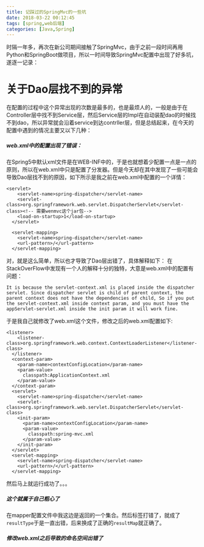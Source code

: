 ```yaml
---
title: 记踩过的SpringMvc的一些坑
date: 2018-03-22 00:12:45
tags: [spring,web后端]
categories: [Java,Spring]
---
```

时隔一年多，再次在新公司期间接触了SpringMvc，由于之前一段时间再用Python和SpringBoot做项目，所以一时间导致SpringMvc配置中出现了好多坑，遂逐一记录：

# 关于Dao层找不到的异常
在配置的过程中这个异常出现的次数是最多的，也是最烦人的，一般是由于在Controller层中找不到Service层，然后Service层的Impl在自动装配dao的时候找不到dao，所以异常就会沿着service到达contrller层，但是总结起来，在今天的配置中遇到的情况主要又以下几种：


##### web.xml中的配置出现了错误：
在Spring5中默认xml文件是在WEB-INF中的，于是也就想着少配置一点是一点的原则，所以在web.xml中只是配置了分发器。但是今天却在其中发现了一些可能会导致Dao层找不到的原因，如下所示是我之前在web.xml中配置的一个详情：
```
<servlet>
    <servlet-name>spring-dispatcher</servlet-name>
    <servlet-class>org.springframework.web.servlet.DispatcherServlet</servlet-class><!-- 需要wenmvc这个jar包-->
    <load-on-startup>1</load-on-startup>
  </servlet>

  <servlet-mapping>
    <servlet-name>spring-dispatcher</servlet-name>
    <url-pattern>/</url-pattern>
  </servlet-mapping>
```
对，就是这么简单，所以也才导致了Dao层出错了，具体解释如下：
在StackOverFlow中发现有一个人的解释十分的独特，大意是web.xml中的配置有问题：
```
It is because the servlet-context.xml is placed inside the dispatcher servlet. Since dispatcher servlet is child of parent context, the parent context does not have the dependencies of child, So if you put the servlet-context.xml inside context param, and you must have the appServlet-servlet.xml inside the init param it will work fine.
```
于是我自己就修改了web.xml这个文件，修改之后的web.xml配置如下:
```
<listener>
    <listener-class>org.springframework.web.context.ContextLoaderListener</listener-class>
  </listener>
  <context-param>
    <param-name>contextConfigLocation</param-name>
    <param-value>
      classpath:ApplicationContext.xml
    </param-value>
  </context-param>
  <servlet>
    <servlet-name>spring-dispatcher</servlet-name>
    <servlet-class>org.springframework.web.servlet.DispatcherServlet</servlet-class>
    <init-param>
      <param-name>contextConfigLocation</param-name>
      <param-value>
        classpath:spring-mvc.xml
      </param-value>
    </init-param>
  </servlet>
  <servlet-mapping>
    <servlet-name>spring-dispatcher</servlet-name>
    <url-pattern>/</url-pattern>
  </servlet-mapping>
```
然后马上就运行成功了。。。

##### 这个就属于自己粗心了
在mapper配置文件中我这边是返回的一个集合。然后标签打错了，就成了`resultType`于是一直出错，后来换成了正确的`resultMap`就正确了。


##### 修改web.xml之后导致的命名空间出错了



